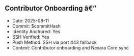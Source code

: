 ﻿## Contributor Onboarding â€” 

- Date: 2025-08-11
- Commit: $commitHash
- Identity Anchored: Yes
- SSH Verified: Yes
- Push Method: SSH via port 443 fallback
- Context: Contributor onboarding and Nexara Core sync
